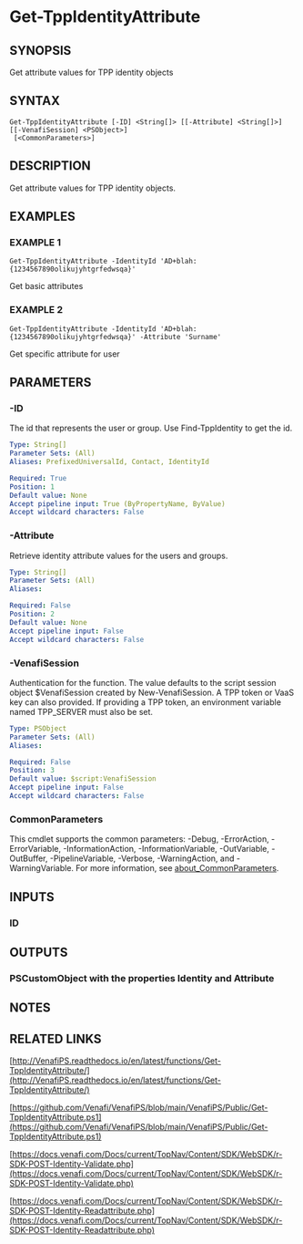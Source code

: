 # Get-TppIdentityAttribute

## SYNOPSIS
Get attribute values for TPP identity objects

## SYNTAX

```
Get-TppIdentityAttribute [-ID] <String[]> [[-Attribute] <String[]>] [[-VenafiSession] <PSObject>]
 [<CommonParameters>]
```

## DESCRIPTION
Get attribute values for TPP identity objects.

## EXAMPLES

### EXAMPLE 1
```
Get-TppIdentityAttribute -IdentityId 'AD+blah:{1234567890olikujyhtgrfedwsqa}'
```

Get basic attributes

### EXAMPLE 2
```
Get-TppIdentityAttribute -IdentityId 'AD+blah:{1234567890olikujyhtgrfedwsqa}' -Attribute 'Surname'
```

Get specific attribute for user

## PARAMETERS

### -ID
The id that represents the user or group. 
Use Find-TppIdentity to get the id.

```yaml
Type: String[]
Parameter Sets: (All)
Aliases: PrefixedUniversalId, Contact, IdentityId

Required: True
Position: 1
Default value: None
Accept pipeline input: True (ByPropertyName, ByValue)
Accept wildcard characters: False
```

### -Attribute
Retrieve identity attribute values for the users and groups.

```yaml
Type: String[]
Parameter Sets: (All)
Aliases:

Required: False
Position: 2
Default value: None
Accept pipeline input: False
Accept wildcard characters: False
```

### -VenafiSession
Authentication for the function.
The value defaults to the script session object $VenafiSession created by New-VenafiSession.
A TPP token or VaaS key can also provided.
If providing a TPP token, an environment variable named TPP_SERVER must also be set.

```yaml
Type: PSObject
Parameter Sets: (All)
Aliases:

Required: False
Position: 3
Default value: $script:VenafiSession
Accept pipeline input: False
Accept wildcard characters: False
```

### CommonParameters
This cmdlet supports the common parameters: -Debug, -ErrorAction, -ErrorVariable, -InformationAction, -InformationVariable, -OutVariable, -OutBuffer, -PipelineVariable, -Verbose, -WarningAction, and -WarningVariable. For more information, see [about_CommonParameters](http://go.microsoft.com/fwlink/?LinkID=113216).

## INPUTS

### ID
## OUTPUTS

### PSCustomObject with the properties Identity and Attribute
## NOTES

## RELATED LINKS

[http://VenafiPS.readthedocs.io/en/latest/functions/Get-TppIdentityAttribute/](http://VenafiPS.readthedocs.io/en/latest/functions/Get-TppIdentityAttribute/)

[https://github.com/Venafi/VenafiPS/blob/main/VenafiPS/Public/Get-TppIdentityAttribute.ps1](https://github.com/Venafi/VenafiPS/blob/main/VenafiPS/Public/Get-TppIdentityAttribute.ps1)

[https://docs.venafi.com/Docs/current/TopNav/Content/SDK/WebSDK/r-SDK-POST-Identity-Validate.php](https://docs.venafi.com/Docs/current/TopNav/Content/SDK/WebSDK/r-SDK-POST-Identity-Validate.php)

[https://docs.venafi.com/Docs/current/TopNav/Content/SDK/WebSDK/r-SDK-POST-Identity-Readattribute.php](https://docs.venafi.com/Docs/current/TopNav/Content/SDK/WebSDK/r-SDK-POST-Identity-Readattribute.php)

